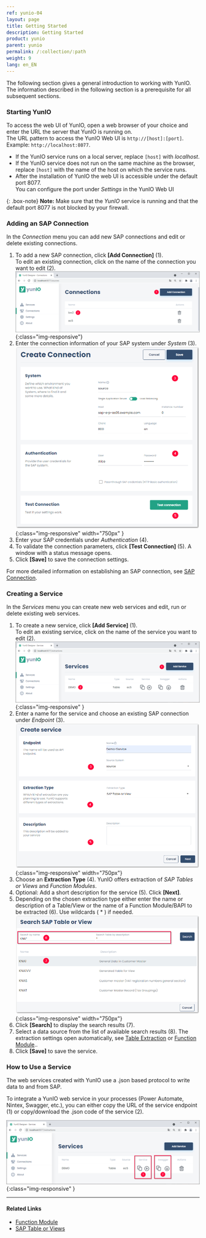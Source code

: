 ```yaml
---
ref: yunio-04
layout: page
title: Getting Started
description: Getting Started
product: yunio
parent: yunio
permalink: /:collection/:path
weight: 9
lang: en_EN
---
```


The following section gives a general introduction to working with YunIO. 
The information described in the following section is a prerequisite for all subsequent sections.

### Starting YunIO

To access the web UI of YunIO, open a web browser of your choice and enter the URL the server that YunIO is running on.<br>
The URL pattern to access the YunIO Web UI is `http://[host]:[port]`. Example: `http://localhost:8077`.<br>
- If the YunIO service runs on a local server, replace `[host]` with *localhost*.
- If the YunIO service does not run on the same machine as the browser, replace `[host]` with the name of the host on which the service runs.
- After the installation of YunIO the web UI is accessible under the default port 8077. <br>
You can configure the port under *Settings* in the YunIO Web UI

{: .box-note}
**Note:** Make sure that the *YunIO* service is running and that the default port 8077 is not blocked by your firewall.


### Adding an SAP Connection

In the *Connection* menu you can add new SAP connections and edit or delete existing connections.

1. To add a new SAP connection, click **[Add Connection]** (1).<br>
To edit an existing connection, click on the name of the connection you want to edit (2).
![web-ui](/img/content/yunio/web-ui.png){:class="img-responsive"}
2. Enter the connection information of your SAP system under *System* (3).<br>
![YunIO-connection](/img/content/yunio/yunio-connections.png){:class="img-responsive" width="750px" }
3. Enter your SAP credentials under *Authentication* (4).
4. To validate the connection parameters, click **[Test Connection]** (5). A window with a status message opens.
5. Click **[Save]** to save the connection settings. <br>

For more detailed information on establishing an SAP connection, see [SAP Connection](./sap-connection).

### Creating a Service

In the *Services* menu you can create new web services and edit, run or delete existing web services.

1. To create a new service, click **[Add Service]** (1).<br>
To edit an existing service, click on the name of the service you want to edit (2).<br>
![YunIO-Services](/img/content/yunio/yunio-services.png){:class="img-responsive" }
2. Enter a name for the service and choose an existing SAP connection under *Endpoint* (3).<br>
![YunIO-new-service](/img/content/yunio/create-table.png){:class="img-responsive" width="750px"}
3. Choose an **Extraction Type** (4). YunIO offers extraction of *SAP Tables or Views* and *Function Modules*. 
4. Optional: Add a short description for the service (5). Click **[Next]**.
5. Depending on the chosen extraction type either enter the name or description of a Table/View or the name of a Function Module/BAPI to be extracted (6). 
Use wildcards ( * ) if needed.<br>
![YunIO-search](/img/content/yunio/search-table.png){:class="img-responsive" width="750px"}
6. Click **[Search]** to display the search results (7). 
7. Select a data source from the list of available search results (8). The extraction settings open automatically, see [Table Extraction](#table-extraction) or [Function Module](./bapi)..
8. Click **[Save]** to save the service.

### How to Use a Service

The web services created with YunIO use a .json based protocol to write data to and from SAP.

To integrate a YunIO web service in your processes (Power Automate, Nintex, Swagger, etc.), you can either copy the URL of the service endpoint (1) or copy/download the .json code of the service (2).

![YunIO-Services](/img/content/yunio/yunio-run-services.png){:class="img-responsive" }

*****
#### Related Links
- [Function Module](./bapi)
- [SAP Table or Views](./table)


